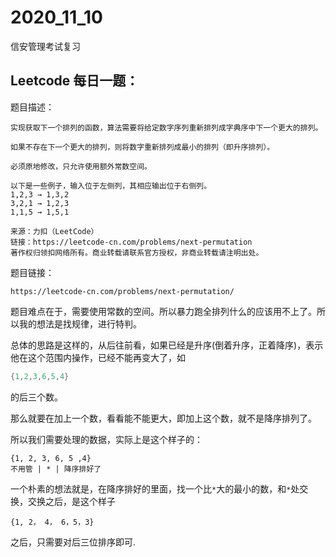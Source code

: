 # 2020_11_10



信安管理考试复习



## Leetcode 每日一题：

题目描述：

```
实现获取下一个排列的函数，算法需要将给定数字序列重新排列成字典序中下一个更大的排列。

如果不存在下一个更大的排列，则将数字重新排列成最小的排列（即升序排列）。

必须原地修改，只允许使用额外常数空间。

以下是一些例子，输入位于左侧列，其相应输出位于右侧列。
1,2,3 → 1,3,2
3,2,1 → 1,2,3
1,1,5 → 1,5,1

来源：力扣（LeetCode）
链接：https://leetcode-cn.com/problems/next-permutation
著作权归领扣网络所有。商业转载请联系官方授权，非商业转载请注明出处。
```

题目链接：

```
https://leetcode-cn.com/problems/next-permutation/
```

题目难点在于，需要使用常数的空间。所以暴力跑全排列什么的应该用不上了。所以我的想法是找规律，进行特判。



总体的思路是这样的，从后往前看，如果已经是升序(倒着升序，正着降序)，表示他在这个范围内操作，已经不能再变大了，如

```c
{1,2,3,6,5,4} 
```

的后三个数。

那么就要在加上一个数，看看能不能更大，即加上这个数，就不是降序排列了。

所以我们需要处理的数据，实际上是这个样子的：

```
{1, 2, 3, 6, 5 ,4}
不用管 | * | 降序排好了
```

一个朴素的想法就是，在降序排好的里面，找一个比`*`大的最小的数，和`*`处交换，交换之后，是这个样子

```
{1, 2， 4， 6，5，3}
```

之后，只需要对后三位排序即可.

